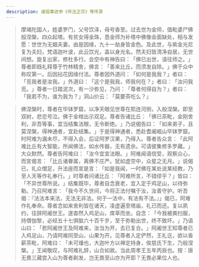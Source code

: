 ```yaml
---
description: 诸祖事迹参《传法正宗》等传录
---
```


> 摩竭陀国人，姓婆罗门，父号饮泽，母号香至。过去世为金师，值毗婆尸佛般涅槃，四众起塔。有贫女得金珠，恳金师为补塔中佛像金面缺处，相与发愿：世世为无姻夫妻。由是因缘，九十一劫身皆金色。及此世，与紫金光尼复为夫妇，梵语迦叶波，此云饮光，盖以身光名。然夫妇皆清净自居，无世间想。旋复出家，修杜多行。会空中有神告曰：​「佛已出世，请往师之。​」尊者即趋礼释尊于竹林精舍，佛言：​「善来比丘，而须发自除。​」佛于众中称叹第一。后因拈花因缘付法。尊者因外道问：​「如何是我我？​」者曰：​「觅我者是汝我。​」外道曰：​「这个是我我，师我何在？​」者曰：​「汝问我觅。​」尊者一日踏泥次，有一沙弥见，乃问：​「尊者何得自为？​」者曰：​「我若不为，谁为我为？​」洞山价云：​「莫要茶吃么？​」

> 佛涅槃时，尊者在毕钵罗窟，以净天眼见世尊在熙连河侧，入般涅槃。即至双树，悲恋号泣。佛于金棺出示双足。尊者告诸比丘：​「佛已茶毗，金刚舍利，非吾等事，宜当结集法眼，无令断绝。​」乃说偈告曰：​「如来弟子，且莫涅槃，得神通者，宜赴结集。​」于是得神通者，悉赴耆阇崛山毕钵罗窟。时阿难为漏未尽，不得入会，后证阿罗汉果，乃得入。尊者告众言：​「此阿难比丘有大智能，所闻佛法，如水传器，无有遗余。可请彼集修多罗藏。​」大众默然。尊者告阿难曰：​「汝今宜宣法眼。​」阿难闻语信受，观察众心，而宣偈言：​「比丘诸眷属，离佛不庄严。犹如虚空中，众星之无月。​」说偈已，礼众僧足，升法座而宣是言：​「如是我闻，一时佛在某处说某经教，乃至人天等作礼奉行。​」时尊者问诸比丘：​「阿难所言，不错缪乎？​」皆曰：​「不异世尊所说。​」结集既毕，尊者自念衰老，宜入定于鸡足山，以待弥勒。乃召阿难言：​「我今不久世间，今将正法付嘱于汝，汝善守护。听吾偈：『法法本来法，无法无非法。何于一法中，有法有不法。』」偈已，阿难作礼奉命。尊者念如来舍利皆在诸天，凌虚遍至塔庙，礼已而还。复以夙约，往辞阿阇世王。遂杳然入鸡足山，席草而坐。自念：​「今我被粪扫服，持僧伽黎，必经五十七俱胝六十百千岁，至于弥勒出世，终不致坏。​」乃语山曰：​「若阿阇世王及阿难来，汝当为开，去已复合。​」阿阇世王知尊者已入鸡足山，乃请阿难同至山，山果为开。见尊者入定俨然，王礼讫，欲以香薪茶毗，阿难曰：​「未可燔也，大迦叶方以禅定持身，俟慈氏下生，乃般涅槃。​」王闻敬叹，与阿难礼辞，山合如故。当此周孝王五年丙辰也。按：唐无畏三藏尝入山为尊者剃发，岂无畏至山亦为开耶？无畏必果位人也。
